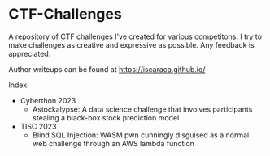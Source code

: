 # CTF-Challenges
A repository of CTF challenges I've created for various competitons. I try to make challenges as creative and expressive as possible. Any feedback is appreciated.

Author writeups can be found at https://iscaraca.github.io/

Index:
- Cyberthon 2023
    - Astockalypse: A data science challenge that involves participants stealing a black-box stock prediction model
- TISC 2023
    - Blind SQL Injection: WASM pwn cunningly disguised as a normal web challenge through an AWS lambda function
